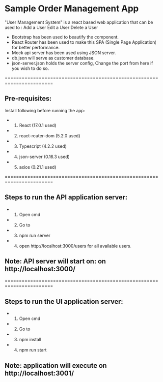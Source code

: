 # Sample Order Management App

"User Management System" is a react based web application that can be used to : 
Add a User
Edit a User
Delete a User

* Bootstrap has been used to beautify the component.
* React Router has been used to make this SPA (Single Page Application) for better performance.  
* Mock api server has been used using JSON server.
* db.json will serve as customer database.
* json-server.json holds the server config, Change the port from here if you wish to do so.


=======================================================================
  
## Pre-requisites:

Install following before running the app:

* 1. React (17.0.1 used)
* 2. react-router-dom (5.2.0 used)
* 3. Typescript (4.2.2 used)
* 4. json-server (0.16.3 used)
* 5. axios (0.21.1 used)

=======================================================================

## Steps to run the API application server:

* 1. Open cmd
* 2. Go to <project directory>
* 3. npm run server
* 4. open http://localhost:3000/users for all available users.

## Note: API server will start on: on http://localhost:3000/

=======================================================================

## Steps to run the UI application server:

* 1. Open cmd
* 2. Go to <project directory>
* 3. npm install
* 4. npm run start

## Note: application will execute on http://localhost:3001/